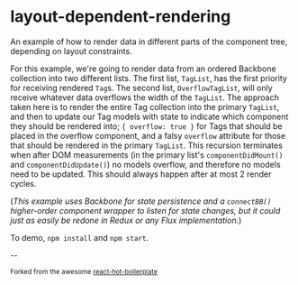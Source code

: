 # layout-dependent-rendering
An example of how to render data in different parts of the component tree,
depending on layout constraints.

For this example, we're going to render data from an ordered Backbone
collection into two different lists. The first list, `TagList`, has the first
priority for receiving rendered `Tag`s. The second list, `OverflowTagList`,
will only receive whatever data overflows the width of the `TagList`. The
approach taken here is to render the entire Tag collection into the primary
`TagList`, and then to update our Tag models with state to indicate which
component they should be rendered into; `{ overflow: true }` for Tags that
should be placed in the overflow component, and a falsy `overflow` attribute
for those that should be rendered in the primary `TagList`. This recursion terminates
when after DOM measurements (in the primary list's
`componentDidMount()` and `componentDidUpdate()`) no models overflow, and
therefore no models need to be updated. This should always happen after at most
2 render cycles.

(_This example uses Backbone for state persistence and a `connectBB()` higher-order
component wrapper to listen for state changes, but it could just as easily be redone
in Redux or any Flux implementation._)

To demo, `npm install` and `npm start`.

--

<small>Forked from the awesome [react-hot-boilerplate](https://github.com/gaearon/react-hot-boilerplate)</small>
